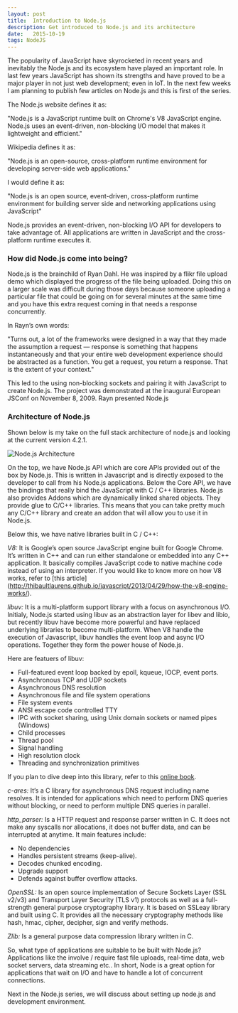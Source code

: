 ```yaml
---
layout: post
title:  Introduction to Node.js
description: Get introduced to Node.js and its architecture
date:   2015-10-19
tags: NodeJS
---
```


The popularity of JavaScript have skyrocketed in recent years and inevitably the Node.js and its ecosystem have played an important role. In last few years JavaScript has shown its strengths and have proved to be a major player in not just web development; even in IoT. In the next few weeks I am planning to publish few articles on Node.js and this is first of the series.

The Node.js website defines it as:

"Node.js is a JavaScript runtime built on Chrome's V8 JavaScript engine. Node.js uses an event-driven, non-blocking I/O model that makes it lightweight and efficient."

Wikipedia defines it as:

"Node.js is an open-source, cross-platform runtime environment for developing server-side web applications."

I would define it as:

"Node.js is an open source, event-driven, cross-platform runtime environment for building server side and networking applications using JavaScript"

Node.js provides an event-driven, non-blocking I/O API for developers to take advantage of. All applications are written in JavaScript and the cross-platform runtime executes it.

### How did Node.js come into being?

Node.js is the brainchild of Ryan Dahl. He was inspired by a flikr file upload demo which displayed the progress of the file being uploaded. Doing this on a larger scale was difficult during those days because someone uploading a particular file that could be going on for several minutes at the same time and you have this extra request coming in that needs a response concurrently.

In Rayn’s own words:

"Turns out, a lot of the frameworks were designed in a way that they made the assumption a request — response is something that happens instantaneously and that your entire web development experience should be abstracted as a function. You get a request, you return a response. That is the extent of your context."

This led to the using non-blocking sockets and pairing it with JavaScript to create Node.js. The project was demonstrated at the inaugural European JSConf on November 8, 2009. Rayn presented Node.js

### Architecture of Node.js

Shown below is my take on the full stack architecture of node.js and looking at the current version 4.2.1.

<img class="img-responsive image-center thumbnail" src="{{site.url}}/img/nodejs/nodejs-arch.png" alt="Node.js Architecture" />

On the top, we have Node.js API which are core APIs provided out of the box by Node.js. This is written in Javascript and is directly exposed to the developer to call from his Node.js applications. Below the Core API, we have the bindings that really bind the JavaScript with C / C++ libraries. Node.js also provides Addons which are dynamically linked shared objects. They provide glue to C/C++ libraries. This means that you can take pretty much any C/C++ library and create an addon that will allow you to use it in Node.js.

Below this, we have native libraries built in C / C++:

*V8:* It is Google’s open source JavaScript engine built for Google Chrome. It’s written in C++ and can run either standalone or embedded into any C++ application. It basically compiles JavaScript code to native machine code instead of using an interpreter. If you would like to know more on how V8 works, refer to [this article] (http://thibaultlaurens.github.io/javascript/2013/04/29/how-the-v8-engine-works/).

*libuv:* It is a multi-platform support library with a focus on asynchronous I/O. Initialy, Node.js started using libuv as an abstraction layer for libev and libio, but recently libuv have become more powerful and have replaced underlying libraries to become multi-platform. When V8 handle the execution of Javascript, libuv handles the event loop and async I/O operations. Together they form the power house of Node.js.

Here are featuers of libuv:
* Full-featured event loop backed by epoll, kqueue, IOCP, event ports.
* Asynchronous TCP and UDP sockets
* Asynchronous DNS resolution
* Asynchronous file and file system operations
* File system events
* ANSI escape code controlled TTY
* IPC with socket sharing, using Unix domain sockets or named pipes (Windows)
* Child processes
* Thread pool
* Signal handling
* High resolution clock
* Threading and synchronization primitives

If you plan to dive deep into this library, refer to this [online book](http://nikhilm.github.io/uvbook/).

*c-ares:* It’s a C library for asynchronous DNS request including name resolves. It is intended for applications which need to perform DNS queries without blocking, or need to perform multiple DNS queries in parallel.

*http_parser:* Is a HTTP request and response parser written in C. It does not make any syscalls nor allocations, it does not buffer data, and can be interrupted at anytime. It main features include:

* No dependencies
* Handles persistent streams (keep-alive).
* Decodes chunked encoding.
* Upgrade support
* Defends against buffer overflow attacks.

*OpenSSL:* Is an open source implementation of Secure Sockets Layer (SSL v2/v3) and Transport Layer Security (TLS v1)  protocols as well as a full-strength general purpose cryptography library. It is based on SSLeay library and built using C. It provides all the necessary cryptography methods like hash, hmac, cipher, decipher, sign and verify methods.

*Zlib:* Is a general purpose data compression library written in C.

So, what type of applications are suitable to be built with Node.js? Applications like the involve / require fast file uploads, real-time data, web socket servers, data streaming etc.. In short, Node is a great option for applications that wait on I/O and have to handle a lot of concurrent connections.

Next in the Node.js series, we will discuss about setting up node.js and development environment.
